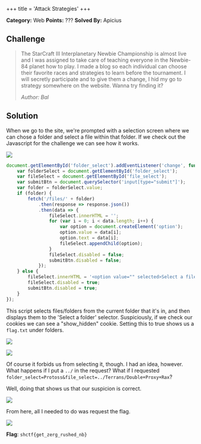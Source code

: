 +++
title = 'Attack Strategies'
+++

**Category:** Web
**Points:** ???
**Solved By:** Apicius

## Challenge
>The StarCraft III Interplanetary Newbie Championship is almost live and I was assigned to take care of teaching everyone in the Newbie-84 planet how to play. I made a blog so each individual can choose their favorite races and strategies to learn before the tournament. I will secretly participate and to give them a change, I hid my go to strategy somewhere on the website. Wanna try finding it?
>
>
>*Author: Bal*

## Solution

When we go to the site, we're prompted with a selection screen where we can chose a folder and select a file within that folder. If we check out the Javascript for the challenge we can see how it works.

![](attack_strategies.png)

```javascript
document.getElementById('folder_select').addEventListener('change', function() {
	var folderSelect = document.getElementById('folder_select');
	var fileSelect = document.getElementById('file_select');
	var submitBtn = document.querySelector('input[type="submit"]');
	var folder = folderSelect.value;
	if (folder) {
		fetch('/files/' + folder)
			.then(response => response.json())
			.then(data => {
				fileSelect.innerHTML = '';
				for (var i = 0; i < data.length; i++) {
					var option = document.createElement('option');
					option.value = data[i];
					option.text = data[i];
					fileSelect.appendChild(option);
				}
				fileSelect.disabled = false;
				submitBtn.disabled = false;
			});
	} else {
		fileSelect.innerHTML = '<option value="" selected>Select a file...</option>';
		fileSelect.disabled = true;
		submitBtn.disabled = true;
	}
});
```

This script selects files/folders from the current folder that it's in, and then displays them to the 'Select a folder' selector. Suspiciously, if we check our cookies we can see a "show_hidden" cookie. Setting this to true shows us a `flag.txt` under folders.

![](secret_cookies.png)

![](hidden_options.png)

Of course it forbids us from selecting it, though. I had an idea, however. What happens if I put a `../` in the request? What if I requested `folder_select=Protoss&file_select=../Terrans/Double+Proxy+Rax`?

Well, doing that shows us that our suspicion is correct.

![](proxyrax.png)

From here, all I needed to do was request the flag.

![](zergrush.png)

**Flag**: `shctf{get_zerg_rushed_nb}`